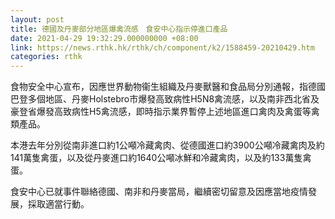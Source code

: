 ```yaml
---
layout: post
title: 德國及丹麥部分地區爆禽流感　食安中心指示停進口產品
date: 2021-04-29 19:32:29.000000000 +08:00
link: https://news.rthk.hk/rthk/ch/component/k2/1588459-20210429.htm
categories: rthk
---
```


食物安全中心宣布，因應世界動物衞生組織及丹麥獸醫和食品局分別通報，指德國巴登多個地區、丹麥Holstebro市爆發高致病性H5N8禽流感，以及南非西北省及豪登省爆發高致病性H5禽流感，即時指示業界暫停上述地區進口禽肉及禽蛋等禽類產品。

本港去年分別從南非進口約1公噸冷藏禽肉、從德國進口約3900公噸冷藏禽肉及約141萬隻禽蛋，以及從丹麥進口約1640公噸冰鮮和冷藏禽肉，以及約133萬隻禽蛋。

食安中心已就事件聯絡德國、南非和丹麥當局，繼續密切留意及因應當地疫情發展，採取適當行動。
